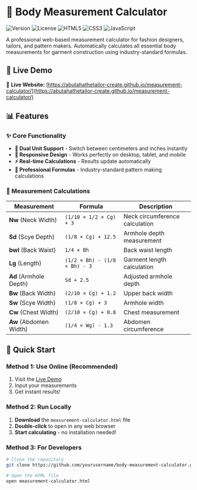 # 📐 Body Measurement Calculator

![Version](https://img.shields.io/badge/version-1.0.0-blue.svg)
![License](https://img.shields.io/badge/license-MIT-green.svg)
![HTML5](https://img.shields.io/badge/HTML5-E34F26?style=flat&logo=html5&logoColor=white)
![CSS3](https://img.shields.io/badge/CSS3-1572B6?style=flat&logo=css3&logoColor=white)
![JavaScript](https://img.shields.io/badge/JavaScript-F7DF1E?style=flat&logo=javascript&logoColor=black)

A professional web-based measurement calculator for fashion designers, tailors, and pattern makers. Automatically calculates all essential body measurements for garment construction using industry-standard formulas.

## 🌟 Live Demo

🔗 **Live Website:** [https://abutahathetailor-create.github.io/measurement-calculator/](https://abutahathetailor-create.github.io/measurement-calculator/)

## 📊 Features

### ✨ Core Functionality
- **🔄 Dual Unit Support** - Switch between centimeters and inches instantly
- **📱 Responsive Design** - Works perfectly on desktop, tablet, and mobile
- **⚡ Real-time Calculations** - Results update automatically
- **🎯 Professional Formulas** - Industry-standard pattern making calculations

### 📐 Measurement Calculations
| Measurement | Formula | Description |
|-------------|---------|-------------|
| **Nw** (Neck Width) | `(1/10 × 1/2 × Cg) + 3` | Neck circumference calculation |
| **Sd** (Scye Depth) | `(1/8 × Cg) + 12.5` | Armhole depth measurement |
| **bwl** (Back Waist) | `1/4 × Bh` | Back waist length |
| **Lg** (Length) | `(1/2 × Bh) - (1/8 × Bh) - 3` | Garment length calculation |
| **Ad** (Armhole Depth) | `Sd + 2.5` | Adjusted armhole depth |
| **Bw** (Back Width) | `(2/10 × Cg) + 1.2` | Upper back width |
| **Sw** (Scye Width) | `(1/8 × Cg) + 3` | Armhole width |
| **Cw** (Chest Width) | `(2/10 × Cg) + 0.8` | Chest measurement |
| **Aw** (Abdomen Width) | `(1/4 × Wg) - 1.3` | Abdomen circumference |

## 🚀 Quick Start

### Method 1: Use Online (Recommended)
1. Visit the [Live Demo](https://yourusername.github.io/body-measurement-calculator/)
2. Input your measurements
3. Get instant results!

### Method 2: Run Locally
1. **Download** the `measurement-calculator.html` file
2. **Double-click** to open in any web browser
3. **Start calculating** - no installation needed!

### Method 3: For Developers
```bash
# Clone the repository
git clone https://github.com/yourusername/body-measurement-calculator.git

# Open the HTML file
open measurement-calculator.html

